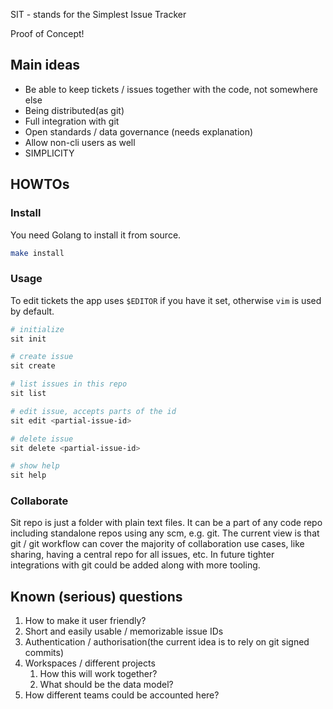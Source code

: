 SIT - stands for the Simplest Issue Tracker

Proof of Concept!

## Main ideas

* Be able to keep tickets / issues together with the code, not somewhere else
* Being distributed(as git)
* Full integration with git
* Open standards / data governance (needs explanation)
* Allow non-cli users as well
* SIMPLICITY

## HOWTOs

### Install

You need Golang to install it from source.

```sh
make install
```

### Usage

To edit tickets the app uses `$EDITOR` if you have it set, otherwise `vim` is used by default.

```sh
# initialize
sit init

# create issue
sit create

# list issues in this repo
sit list

# edit issue, accepts parts of the id
sit edit <partial-issue-id>

# delete issue
sit delete <partial-issue-id>

# show help
sit help
```

### Collaborate

Sit repo is just a folder with plain text files. It can be a part of any code repo
including standalone repos using any scm, e.g. git. The current view is that git / git workflow
can cover the majority of collaboration use cases, like sharing, having a central repo for all issues, etc.
In future tighter integrations with git could be added along with more tooling.

## Known (serious) questions

1. How to make it user friendly?
2. Short and easily usable / memorizable issue IDs
3. Authentication / authorisation(the current idea is to rely on git signed commits)
4. Workspaces / different projects 
   1. How this will work together?
   1. What should be the data model?
5. How different teams could be accounted here?
